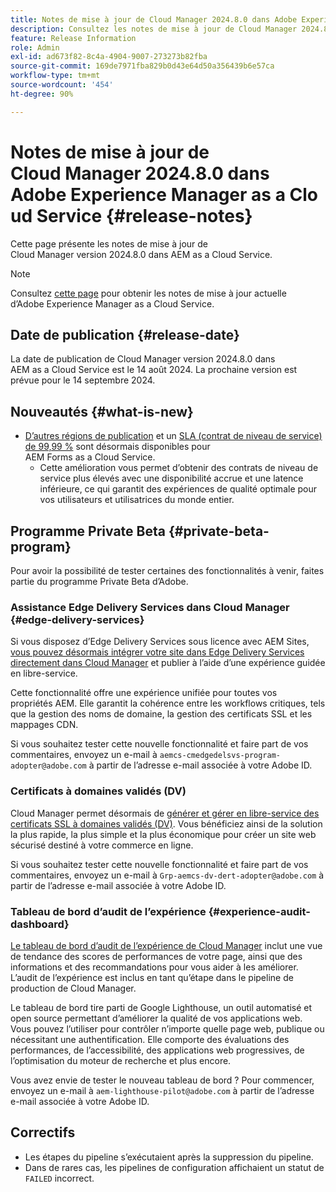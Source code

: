 ```yaml
---
title: Notes de mise à jour de Cloud Manager 2024.8.0 dans Adobe Experience Manager as a Cloud Service
description: Consultez les notes de mise à jour de Cloud Manager 2024.8.0 dans AEM as a Cloud Service.
feature: Release Information
role: Admin
exl-id: ad673f82-8c4a-4904-9007-273273b82fba
source-git-commit: 169de7971fba829b0d43e64d50a356439b6e57ca
workflow-type: tm+mt
source-wordcount: '454'
ht-degree: 90%

---
```


# Notes de mise à jour de Cloud Manager 2024.8.0 dans Adobe Experience Manager as a Cloud Service {#release-notes}

Cette page présente les notes de mise à jour de Cloud Manager version 2024.8.0 dans AEM as a Cloud Service.

>[!NOTE]
>
>Consultez [cette page](/help/release-notes/release-notes-cloud/release-notes-current.md) pour obtenir les notes de mise à jour actuelle d’Adobe Experience Manager as a Cloud Service.

## Date de publication {#release-date}

La date de publication de Cloud Manager version 2024.8.0 dans AEM as a Cloud Service est le 14 août 2024. La prochaine version est prévue pour le 14 septembre 2024.

## Nouveautés {#what-is-new}

* [D’autres régions de publication](/help/operations/additional-publish-regions.md) et un [SLA (contrat de niveau de service) de 99,99 %](/help/implementing/cloud-manager/getting-access-to-aem-in-cloud/creating-production-programs.md#sla) sont désormais disponibles pour AEM Forms as a Cloud Service.
   * Cette amélioration vous permet d’obtenir des contrats de niveau de service plus élevés avec une disponibilité accrue et une latence inférieure, ce qui garantit des expériences de qualité optimale pour vos utilisateurs et utilisatrices du monde entier.

## Programme Private Beta {#private-beta-program}

Pour avoir la possibilité de tester certaines des fonctionnalités à venir, faites partie du programme Private Beta d’Adobe.

### Assistance Edge Delivery Services dans Cloud Manager {#edge-delivery-services}

Si vous disposez d’Edge Delivery Services sous licence avec AEM Sites, [vous pouvez désormais intégrer votre site dans Edge Delivery Services directement dans Cloud Manager](/help/implementing/cloud-manager/edge-delivery/introduction-to-edge-delivery-services.md) et publier à l’aide d’une expérience guidée en libre-service.

Cette fonctionnalité offre une expérience unifiée pour toutes vos propriétés AEM. Elle garantit la cohérence entre les workflows critiques, tels que la gestion des noms de domaine, la gestion des certificats SSL et les mappages CDN.

Si vous souhaitez tester cette nouvelle fonctionnalité et faire part de vos commentaires, envoyez un e-mail à `aemcs-cmedgedelsvs-program-adopter@adobe.com` à partir de l’adresse e-mail associée à votre Adobe ID.

### Certificats à domaines validés (DV)

Cloud Manager permet désormais de [générer et gérer en libre-service des certificats SSL à domaines validés (DV)](/help/implementing/cloud-manager/managing-ssl-certifications/add-ssl-certificate.md). Vous bénéficiez ainsi de la solution la plus rapide, la plus simple et la plus économique pour créer un site web sécurisé destiné à votre commerce en ligne.

Si vous souhaitez tester cette nouvelle fonctionnalité et faire part de vos commentaires, envoyez un e-mail à `Grp-aemcs-dv-dert-adopter@adobe.com` à partir de l’adresse e-mail associée à votre Adobe ID.

### Tableau de bord d’audit de l’expérience {#experience-audit-dashboard}

[Le tableau de bord d’audit de l’expérience de Cloud Manager](/help/implementing/cloud-manager/experience-audit-dashboard.md) inclut une vue de tendance des scores de performances de votre page, ainsi que des informations et des recommandations pour vous aider à les améliorer. L’audit de l’expérience est inclus en tant qu’étape dans le pipeline de production de Cloud Manager.

Le tableau de bord tire parti de Google Lighthouse, un outil automatisé et open source permettant d’améliorer la qualité de vos applications web. Vous pouvez l’utiliser pour contrôler n’importe quelle page web, publique ou nécessitant une authentification. Elle comporte des évaluations des performances, de l’accessibilité, des applications web progressives, de l’optimisation du moteur de recherche et plus encore.

Vous avez envie de tester le nouveau tableau de bord ? Pour commencer, envoyez un e-mail à `aem-lighthouse-pilot@adobe.com` à partir de l’adresse e-mail associée à votre Adobe ID.

## Correctifs

* Les étapes du pipeline s’exécutaient après la suppression du pipeline.
* Dans de rares cas, les pipelines de configuration affichaient un statut de `FAILED` incorrect.

